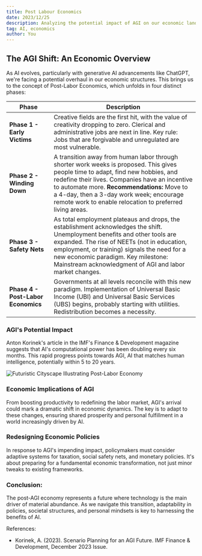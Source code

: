 ```yaml
---
title: Post Labour Economics
date: 2023/12/25
description: Analyzing the potential impact of AGI on our economic landscape.
tag: AI, economics
author: You
---
```


## The AGI Shift: An Economic Overview
As AI evolves, particularly with generative AI advancements like ChatGPT, we're facing a potential overhaul in our economic structures. This brings us to the concept of Post-Labor Economics, which unfolds in four distinct phases:

| Phase | Description |
|-------|-------------|
| **Phase 1 - Early Victims** | Creative fields are the first hit, with the value of creativity dropping to zero. Clerical and administrative jobs are next in line. Key rule: Jobs that are forgivable and unregulated are most vulnerable. |
| **Phase 2 - Winding Down** | A transition away from human labor through shorter work weeks is proposed. This gives people time to adapt, find new hobbies, and redefine their lives. Companies have an incentive to automate more. **Recommendations:** Move to a 4-day, then a 3-day work week; encourage remote work to enable relocation to preferred living areas. |
| **Phase 3 - Safety Nets** | As total employment plateaus and drops, the establishment acknowledges the shift. Unemployment benefits and other tools are expanded. The rise of NEETs (not in education, employment, or training) signals the need for a new economic paradigm. Key milestone: Mainstream acknowledgment of AGI and labor market changes. |
| **Phase 4 - Post-Labor Economics** | Governments at all levels reconcile with this new paradigm. Implementation of Universal Basic Income (UBI) and Universal Basic Services (UBS) begins, probably starting with utilities. Redistribution becomes a necessity. |

### AGI's Potential Impact
Anton Korinek's article in the IMF's Finance & Development magazine suggests that AI's computational power has been doubling every six months. This rapid progress points towards AGI, AI that matches human intelligence, potentially within 5 to 20 years. 

![Futuristic Cityscape Illustrating Post-Labor Economy](https://i.ibb.co/7t80Sbm/IMG-0127.jpg)

### Economic Implications of AGI
From boosting productivity to redefining the labor market, AGI's arrival could mark a dramatic shift in economic dynamics. The key is to adapt to these changes, ensuring shared prosperity and personal fulfillment in a world increasingly driven by AI.

### Redesigning Economic Policies
In response to AGI's impending impact, policymakers must consider adaptive systems for taxation, social safety nets, and monetary policies. It's about preparing for a fundamental economic transformation, not just minor tweaks to existing frameworks.

### Conclusion: 
The post-AGI economy represents a future where technology is the main driver of material abundance. As we navigate this transition, adaptability in policies, societal structures, and personal mindsets is key to harnessing the benefits of AI.

References:
- Korinek, A. (2023). Scenario Planning for an AGI Future. IMF Finance & Development, December 2023 Issue.